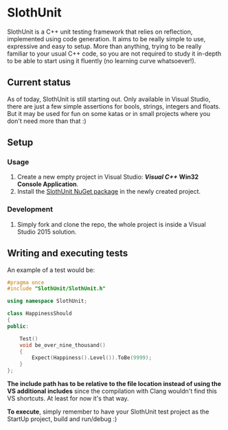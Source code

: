 # SlothUnit

SlothUnit is a C++ unit testing framework that relies on reflection, implemented using code generation. It aims to be really simple to use, expressive and easy to setup. More than anything, trying to be really familiar to your usual C++ code, so you are not required to study it in-depth to be able to start using it fluently (no learning curve whatsoever!).


## Current status

As of today, SlothUnit is still starting out. Only available in Visual Studio, there are just a few simple assertions for bools, strings, integers and floats. But it may be used for fun on some katas or in small projects where you don't need more than that :)


## Setup

### Usage

1. Create a new empty project in Visual Studio: ***Visual C++*** **Win32 Console Application**.
2. Install the [SlothUnit NuGet package](https://www.nuget.org/packages/SlothUnit/) in the newly created project.

### Development

1. Simply fork and clone the repo, the whole project is inside a Visual Studio 2015 solution.


## Writing and executing tests

An example of a test would be:

```cpp
#pragma once
#include "SlothUnit/SlothUnit.h"

using namespace SlothUnit;

class HappinessShould
{
public:

    Test()
    void be_over_nine_thousand()
    {
        Expect(Happiness().Level()).ToBe(9999);
    }
};
```
**The include path has to be relative to the file location instead of using the VS additional includes** since the compilation with Clang wouldn't find this VS shortcuts. At least for now it's that way.

**To execute**, simply remember to have your SlothUnit test project as the StartUp project, build and run/debug :)
